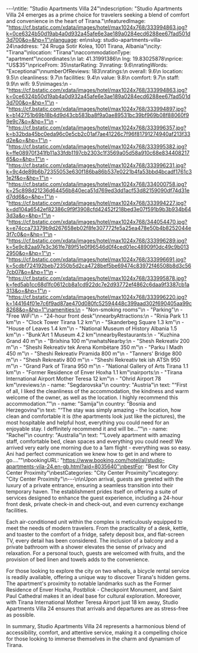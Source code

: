 ---\ntitle: "Studio Apartments Villa 24"\ndescription: "Studio Apartments Villa 24 emerges as a prime choice for travelers seeking a blend of comfort and convenience in the heart of Tirana."\nfeaturedImage: "https://cf.bstatic.com/xdata/images/hotel/max1024x768/333994863.jpg?k=0ce6324b50d19ab4a0d932a45afe6e3ae189a0284ecd6288ee67fad501d3d700&o=&hp=1"\nlanguage: en\nslug: studio-apartments-villa-24\naddress: "24 Rruga Sotir Kolea, 1001 Tirana, Albania"\ncity: "Tirana"\nlocation: "Tirana"\naccommodationType: "apartment"\ncoordinates:\n  lat: 41.31991386\n  lng: 19.83025878\nprice: "US$35"\npriceFrom: 35\nstarRating: 3\nrating: 9.6\nratingWords: "Exceptional"\nnumberOfReviews: 183\nratings:\n  overall: 9.6\n  location: 9.5\n  cleanliness: 9.7\n  facilities: 9.4\n  value: 9.8\n  comfort: 9.7\n  staff: 9.9\n  wifi: 9.5\nimages:\n  - "https://cf.bstatic.com/xdata/images/hotel/max1024x768/333994863.jpg?k=0ce6324b50d19ab4a0d932a45afe6e3ae189a0284ecd6288ee67fad501d3d700&o=&hp=1"\n  - "https://cf.bstatic.com/xdata/images/hotel/max1024x768/333994897.jpg?k=b142751b69b18b4d9d43cb583ba8f9a0ae89531bc39bf969b08f88060f99e9c7&o=&hp=1"\n  - "https://cf.bstatic.com/xdata/images/hotel/max1024x768/333996357.jpg?k=b32bda45bc0eda96c0e5cb2c01af7ae41226c7f96f81791274940af213f33d2e&o=&hp=1"\n  - "https://cf.bstatic.com/xdata/images/hotel/max1024x768/333995382.jpg?k=ffe08970f341fb11a33fdb1197cb2303c1f3569a05d58a910c68e83440821765&o=&hp=1"\n  - "https://cf.bstatic.com/xdata/images/hotel/max1024x768/333996231.jpg?k=9c4de89b6b72355053e630f186ba86b537e0221b4fa53bbd4bcadf1761c31e2f&o=&hp=1"\n  - "https://cf.bstatic.com/xdata/images/hotel/max1024x768/334000758.jpg?k=25c898d21236d64456b840eca51d769ed3dd1acf53d82159090df74d31ed7dd6&o=&hp=1"\n  - "https://cf.bstatic.com/xdata/images/hotel/max1024x768/333994227.jpg?k=dd104a6542ef82386c9f9f3908cfd42452f218bed3e07f591b9b3b934b643d3a&o=&hp=1"\n  - "https://cf.bstatic.com/xdata/images/hotel/max1024x768/344054470.jpg?k=e74cca73379b9d267658eb02f8fe307772fe5a25ea478e50b4b8252044e3f7c0&o=&hp=1"\n  - "https://cf.bstatic.com/xdata/images/hotel/max1024x768/333996289.jpg?k=5e9c82aa97e3c361fe789f51e0f96546d0f4ced01ec48909f0dc49c9b0132950&o=&hp=1"\n  - "https://cf.bstatic.com/xdata/images/hotel/max1024x768/333996691.jpg?k=5cdbf724192beb72350b5d2ca4728bef5be69474c83972f46508b8d3c567cb07&o=&hp=1"\n  - "https://cf.bstatic.com/xdata/images/hotel/max1024x768/333995878.jpg?k=fed5ab1cc68d1fc0612cb8a1cd922dc7e2d93772ef4862c6daa9f3387cb1a313&o=&hp=1"\n  - "https://cf.bstatic.com/xdata/images/hotel/max1024x768/333996220.jpg?k=144164f01e7c6f9ad87ae470d080fc52594448c399aad302f690405aa99c8268&o=&hp=1"\namenities:\n  - "Non-smoking rooms"\n  - "Parking"\n  - "Free WiFi"\n  - "24-hour front desk"\nnearbyAttractions:\n  - "Rinia Park 1.1 km"\n  - "Clock Tower Tirana 1.2 km"\n  - "Skanderbeg Square 1.3 km"\n  - "House of Leaves 1.4 km"\n  - "National Museum of History Albania 1.5 km"\n  - "Bunk'Art 1 Museum 4.2 km"\nnearbyRestaurants:\n  - "Kuzhina Grand 40 m"\n  - "Brixhina 100 m"\nwhatsNearby:\n  - "Shesh Rekreativ 200 m"\n  - "Sheshi Rekreativ tek Arena Kombëtare 350 m"\n  - "Parku I Madh 450 m"\n  - "Sheshi Rekreativ Piramida 800 m"\n  - "Tanners' Bridge 800 m"\n  - "Shesh Rekreativ 800 m"\n  - "Sheshi Rekreativ tek ish ATSh 950 m"\n  - "Grand Park of Tirana 950 m"\n  - "National Gallery of Arts Tirana 1.1 km"\n  - "Former Residence of Enver Hoxha 1.1 km"\nairports:\n  - "Tirana International Airport Mother Teresa 12 km"\n  - "Ohrid Airport 78 km"\nreviews:\n  - name: "Segdarovska"\n    country: "Austria"\n    text: "“First of all, I liked the cleanliness of the accommodation, the kindness and warm welcome of the owner, as well as the location. I highly recommend this accommodation.”"\n  - name: "Samija"\n    country: "Bosnia and Herzegovina"\n    text: "“The stay was simply amazing - the location, how clean and comfortable it is (the apartments look just like the pictures), the most hospitable and helpful host, everything you could need for an enjoyable stay. I deffinitely recommend it and will be...”"\n  - name: "Rachel"\n    country: "Australia"\n    text: "“Lovely apartment with amazing staff, comfortable bed, clean spaces and everything you could need! We arrived very early one morning due to a 1am flight - everything was so easy. Ani had perfect communication we knew how to get in and where to go....”"\nbookingURL: "https://www.booking.com/hotel/al/studio-apartments-vila-24.en-gb.html?aid=8035640"\nbestFor: "Best for City Center Proximity"\nbestCategories: "City Center Proximity"\ncategory: "City Center Proximity"\n---\n\nUpon arrival, guests are greeted with the luxury of a private entrance, ensuring a seamless transition into their temporary haven. The establishment prides itself on offering a suite of services designed to enhance the guest experience, including a 24-hour front desk, private check-in and check-out, and even currency exchange facilities.

Each air-conditioned unit within the complex is meticulously equipped to meet the needs of modern travelers. From the practicality of a desk, kettle, and toaster to the comfort of a fridge, safety deposit box, and flat-screen TV, every detail has been considered. The inclusion of a balcony and a private bathroom with a shower elevates the sense of privacy and relaxation. For a personal touch, guests are welcomed with fruits, and the provision of bed linen and towels adds to the convenience.

For those looking to explore the city on two wheels, a bicycle rental service is readily available, offering a unique way to discover Tirana's hidden gems. The apartment's proximity to notable landmarks such as the Former Residence of Enver Hoxha, Postbllok - Checkpoint Monument, and Saint Paul Cathedral makes it an ideal base for cultural exploration. Moreover, with Tirana International Mother Teresa Airport just 18 km away, Studio Apartments Villa 24 ensures that arrivals and departures are as stress-free as possible.

In summary, Studio Apartments Villa 24 represents a harmonious blend of accessibility, comfort, and attentive service, making it a compelling choice for those looking to immerse themselves in the charm and dynamism of Tirana.